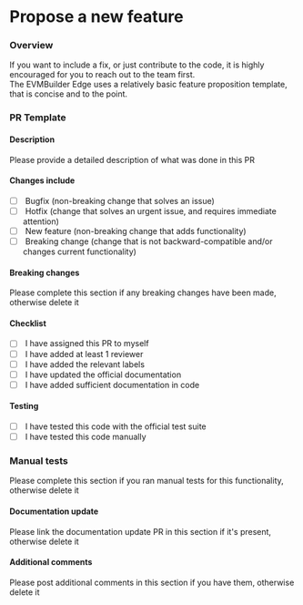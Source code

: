 # Propose a new feature

### Overview

If you want to include a fix, or just contribute to the code, it is highly encouraged for you to reach out to the team first.\
The EVMBuilder Edge uses a relatively basic feature proposition template, that is concise and to the point.

### PR Template

#### Description

Please provide a detailed description of what was done in this PR

#### Changes include

* [ ] &#x20;Bugfix (non-breaking change that solves an issue)
* [ ] &#x20;Hotfix (change that solves an urgent issue, and requires immediate attention)
* [ ] &#x20;New feature (non-breaking change that adds functionality)
* [ ] &#x20;Breaking change (change that is not backward-compatible and/or changes current functionality)

#### Breaking changes

Please complete this section if any breaking changes have been made, otherwise delete it

#### Checklist

* [ ] &#x20;I have assigned this PR to myself
* [ ] &#x20;I have added at least 1 reviewer
* [ ] &#x20;I have added the relevant labels
* [ ] &#x20;I have updated the official documentation
* [ ] &#x20;I have added sufficient documentation in code

#### Testing

* [ ] &#x20;I have tested this code with the official test suite
* [ ] &#x20;I have tested this code manually

### Manual tests

Please complete this section if you ran manual tests for this functionality, otherwise delete it

#### Documentation update

Please link the documentation update PR in this section if it's present, otherwise delete it

#### Additional comments

Please post additional comments in this section if you have them, otherwise delete it
